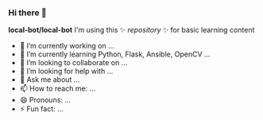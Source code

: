 ### Hi there 👋

**local-bot/local-bot** I'm using this ✨ _repository_ ✨ for basic learning content

- 🔭 I’m currently working on ...
- 🌱 I’m currently learning Python, Flask, Ansible, OpenCV ...
- 👯 I’m looking to collaborate on ...
- 🤔 I’m looking for help with ...
- 💬 Ask me about ...
- 📫 How to reach me: ...
- 😄 Pronouns: ...
- ⚡ Fun fact: ...
